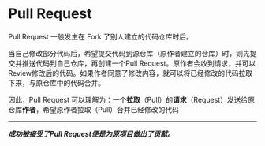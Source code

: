 Pull Request
==
Pull Request 一般发生在 Fork 了别人建立的代码仓库时后。

当自己修改部分代码后，希望提交代码到源仓库（原作者建立的仓库）时，则先提交并推送代码到自己仓库，再创建一个Pull Request。原作者会收到请求，并可以Review修改后的代码。如果作者同意了修改内容，就可以将已经修改的代码拉取下来，与原仓库中的代码合并。

因此，Pull Request 可以理解为：一个**拉取**（Pull）的**请求**（Request）发送给原仓库**作者**，希望原作者拉取（Pull）合并已经修改的代码

***

***成功被接受了Pull Request便是为原项目做出了贡献。***
